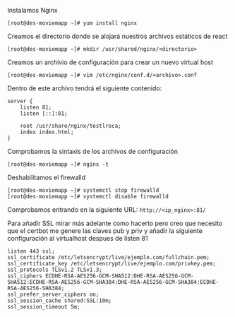 Instalamos Nginx
```
[root@des-moviemapp ~]# yum install nginx
```
Creamos el directorio donde se alojará nuestros archivos estáticos de react
```
[root@des-moviemapp ~]# mkdir /usr/shared/nginx/<directorio>
```
Creamos un archivio de configuración para crear un nuevo virtual host
```
[root@des-moviemapp ~]# vim /etc/nginx/conf.d/<archivo>.conf
```
Dentro de este archivo tendrá el siguiente contenido:
```
server {
    listen 81;
    listen [::]:81;

    root /usr/share/nginx/testlroca;
    index index.html;
}
```
Comprobamos la sintaxis de los archivos de configuración
```
[root@des-moviemapp ~]# nginx -t
```
Deshabilitamos el firewalld
```
[root@des-moviemapp ~]# systemctl stop firewalld
[root@des-moviemapp ~]# systemctl disable firewalld
```
Comprobamos entrando en la siguiente URL:
`http://<ip_nginx>:81/`

Para añadir SSL mirar más adelante como hacerto pero creo que necesito que el certbot me genere las claves pub y priv y añadir la siguiente configuración al virtualhost despues de listen 81
```
listen 443 ssl;
ssl_certificate /etc/letsencrypt/live/ejemplo.com/fullchain.pem;
ssl_certificate_key /etc/letsencrypt/live/ejemplo.com/privkey.pem;
ssl_protocols TLSv1.2 TLSv1.3;
ssl_ciphers ECDHE-RSA-AES256-GCM-SHA512:DHE-RSA-AES256-GCM-SHA512:ECDHE-RSA-AES256-GCM-SHA384:DHE-RSA-AES256-GCM-SHA384:ECDHE-RSA-AES256-SHA384;
ssl_prefer_server_ciphers on;
ssl_session_cache shared:SSL:10m;
ssl_session_timeout 5m;
```